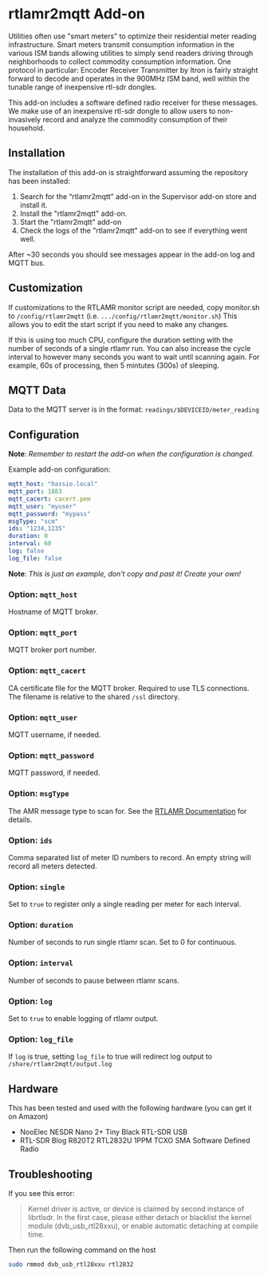 # rtlamr2mqtt Add-on

Utilities often use "smart meters" to optimize their residential meter reading
infrastructure. Smart meters transmit consumption information in the various
ISM bands allowing utilities to simply send readers driving through
neighborhoods to collect commodity consumption information. One protocol in
particular: Encoder Receiver Transmitter by Itron is fairly straight forward to
decode and operates in the 900MHz ISM band, well within the tunable range of
inexpensive rtl-sdr dongles.

This add-on includes a software defined radio receiver for these messages. We
make use of an inexpensive rtl-sdr dongle to allow users to non-invasively
record and analyze the commodity consumption of their household.

## Installation

The installation of this add-on is straightforward assuming the repository has
been installed:

1. Search for the “rtlamr2mqtt” add-on in the Supervisor add-on store
   and install it.
2. Install the "rtlamr2mqtt" add-on.
3. Start the "rtlamr2mqtt" add-on
4. Check the logs of the "rtlamr2mqtt" add-on to see if everything went well.

After ~30 seconds you should see messages appear in the add-on log and MQTT bus.

## Customization

If customizations to the RTLAMR monitor script are needed, copy monitor.sh to
`/config/rtlamr2mqtt` (i.e. `.../config/rtlamr2mqtt/monitor.sh`)
This allows you to edit the start script if you need to make any changes.

If this is using too much CPU, configure the duration setting with the number of
seconds of a single rtlamr run. You can also increase the cycle interval to
however many seconds you want to wait until scanning again. For example, 60s of
processing, then 5 mintutes (300s) of sleeping.

## MQTT Data

Data to the MQTT server is in the format: `readings/$DEVICEID/meter_reading`

## Configuration

**Note**: _Remember to restart the add-on when the configuration is changed._

Example add-on configuration:

```yaml
mqtt_host: "hassio.local"
mqtt_port: 1883
mqtt_cacert: cacert.pem
mqtt_user: "myuser"
mqtt_password: "mypass"
msgType: "scm"
ids: "1234,1235"
duration: 0
interval: 60
log: false
log_file: false
```

**Note**: _This is just an example, don't copy and past it! Create your own!_

### Option: `mqtt_host`

Hostname of MQTT broker.

### Option: `mqtt_port`

MQTT broker port number.

### Option: `mqtt_cacert`

CA certificate file for the MQTT broker. Required to use TLS connections.
The filename is relative to the shared `/ssl` directory.

### Option: `mqtt_user`

MQTT username, if needed.

### Option: `mqtt_password`

MQTT password, if needed.

### Option: `msgType`

The AMR message type to scan for. See the [RTLAMR Documentation](https://github.com/bemasher/rtlamr#message-types)
for details.

### Option: `ids`

Comma separated list of meter ID numbers to record. An empty string will
record all meters detected.

### Option: `single`

Set to `true` to register only a single reading per meter for each interval.

### Option: `duration`

Number of seconds to run single rtlamr scan. Set to 0 for continuous.

### Option: `interval`

Number of seconds to pause between rtlamr scans.

### Option: `log`

Set to `true` to enable logging of rtlamr output.

### Option: `log_file`

If `log` is true, setting `log_file` to true will redirect log output to
`/share/rtlamr2mqtt/output.log`

## Hardware

This has been tested and used with the following hardware (you can get it on Amazon)

- NooElec NESDR Nano 2+ Tiny Black RTL-SDR USB
- RTL-SDR Blog R820T2 RTL2832U 1PPM TCXO SMA Software Defined Radio

## Troubleshooting

If you see this error:

> Kernel driver is active, or device is claimed by second instance of librtlsdr.
> In the first case, please either detach or blacklist the kernel module
> (dvb_usb_rtl28xxu), or enable automatic detaching at compile time.

Then run the following command on the host

```bash
sudo rmmod dvb_usb_rtl28xxu rtl2832
```

